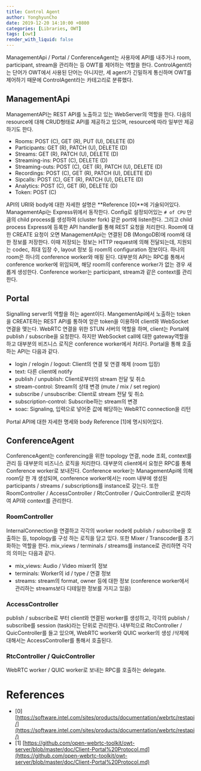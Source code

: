 ```yaml
---
title: Control Agent
author: YonghyunCho
date: 2019-12-20 14:10:00 +0800
categories: [Libraries, OWT]
tags: [owt]
render_with_liquid: false
---
```


ManagementApi / Portal / ConferenceAgent는 사용자에 API를 내주거나 room, participant, stream을 관리하는 등 OWT를 제어하는 역할을 한다. ControlAgent라는 단어가 OWT에서 사용된 단어는 아니지만, 세  agent가 긴밀하게 통신하며 OWT를 제어하기 때문에 ControlAgent라는 카테고리로 분류했다.

## ManagementApi

ManagementAPI는 REST API를 노출하고 있는 WebServer의 역할을 한다. 다음의 resource에 대해 CRUD형태로 API를 제공하고 있으며, resource에 따라 일부만 제공하기도 한다.

- Rooms: POST (C), GET (R), PUT (U), DELETE (D)
- Participants: GET (R), PATCH (U), DELETE (D)
- Streams: GET (R), PATCH (U), DELETE (D)
- Streaming-ins: POST (C), DELETE (D)
- Streaming-outs: POST (C), GET (R), PATCH (U), DELETE (D)
- Recordings: POST (C), GET (R), PATCH (U), DELETE (D)
- Sipcalls: POST (C), GET (R), PATCH (U), DELETE (D)
- Analytics: POST (C), GET (R), DELETE (D)
- Token: POST (C)

API의 URI와 body에 대한 자세한 설명은 **Reference [0]**에 기술되어있다.
ManagementApi는 Express위에서 동작한다. Config로 설정되어있는 `# of CPU` 만큼의 child process를 생성하여 (cluster fork) 같은 port에 listen한다. 그리고 child process Express에 등록한 API handler를 통해 REST 요청을 처리한다. 
Room에 대한 CREATE 요청이 오면 ManagementApi는 연결된 DB (MongoDB)에 room에 대한 정보를 저장한다. 이때 저장되는 정보는 HTTP request에 의해 전달되는데, 지원되는 codec, 최대 입장 수, layout 정보 등 room의 configuration 정보이다.
하나의 room은 하나의 conference worker와 매핑 된다. 대부분의 API는 RPC를 통해서 conference worker에 위임되며, 해당 room의 conference worker가 없는 경우 새롭게 생성한다.  Conference worker는 participant, stream과 같은 context를 관리한다. 

## Portal

Signalling server의 역할을 하는 agent이다. MangementApi에서 노출하는 token을 CREATE하는 REST API를 통하여 얻은 token을 이용하여 client와 WebSocket 연결을 맺는다. WebRTC 연결을 위한 STUN 서버의 역할을 하며, client는 Portal에 publish / subscribe을 요청한다. 하지만 WebSocket call에 대한 gateway역할을 하고 대부분의 비즈니스 로직은 conference worker에서 처리다. Portal을 통해 호출하는 API는 다음과 같다. 

- login / relogin / logout: Client의 연결 및 연결  해제 (room 입장)
- text: 다른 client에 notify
- publish / unpublish: Client로부터의 stream 전달 및 취소
- stream-control: Stream의 상태 변경 (mute / mix / set region)
- subscribe / unsubscribe: Client로 stream 전달 및 취소
- subscription-control: Subscribe하는 stream의 변경
- soac: Signaling, 입력으로 넣어준 값에 해당하는 WebRTC connection을 리턴

Portal API에 대한 자세한 명세와 body Reference [1]에 명시되어있다.

## ConferenceAgent

ConferenceAgent는 conferencing을 위한 topology 연결, node 조회, context를 관리 등 대부분의 비즈니스 로직을 처리한다. 대부분의 client에서 요청은 RPC를 통해 Conference worker로 보내진다. Conference worker는 ManagementApi에 의해 room당 한 개 생성되며, conference worker에서는 room 내부에 생성된 participants / streams / subscriptions를 instance로 갖는다. 또한 RoomController / AccessController / RtcController / QuicController로 분리하여 API와 context를 관리한다.

### RoomController

InternalConnection을 연결하고 각각의 worker node에 publish / subscribe을 호출하는 등, topology를 구성 하는 로직을 담고 있다. 또한 Mixer / Transcoder를 초기화하는 역할을 한다. mix_views / terminals / streams를 instance로 관리하면 각각의 의미는 다음과 같다.

- mix_views: Audio / Video mixer의 정보
- terminals: Worker의 id / type / 연결 정보
- streams: stream의 format, owner 등에 대한 정보 (conference worker에서 관리하는 streams보다 디테일한 정보를 가지고 있음)

### AccessController

publish / subscribe로 부터 client와 연결된 worker를 생성하고, 각각의 publish / subscribe를 session (task)라는 단위로 관리한다.  내부적으로 RtcController / QuicController를 들고 있으며, WebRTC worker와 QUIC worker의 생성 /삭제에 대해서는 AccessController를 통해서 호출된다. 

### RtcController / QuicController

WebRTC worker / QUIC worker로 보내는 RPC를 호출하는 delegate.

# References
- [0] [https://software.intel.com/sites/products/documentation/webrtc/restapi/](https://software.intel.com/sites/products/documentation/webrtc/restapi/)
- [1] [https://github.com/open-webrtc-toolkit/owt-server/blob/master/doc/Client-Portal%20Protocol.md](https://github.com/open-webrtc-toolkit/owt-server/blob/master/doc/Client-Portal%20Protocol.md)